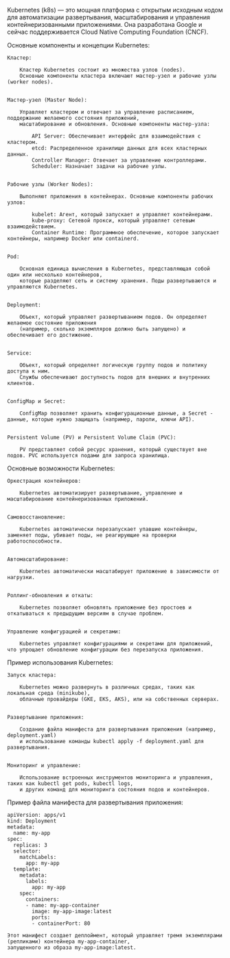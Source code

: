 Kubernetes (k8s) — это мощная платформа с открытым исходным кодом для автоматизации развертывания, масштабирования 
и управления контейнеризованными приложениями. Она разработана Google и сейчас поддерживается Cloud Native Computing Foundation (CNCF).


Основные компоненты и концепции Kubernetes:

    Кластер:
    
        Кластер Kubernetes состоит из множества узлов (nodes). 
        Основные компоненты кластера включают мастер-узел и рабочие узлы (worker nodes).


    Мастер-узел (Master Node):
    
        Управляет кластером и отвечает за управление расписанием, поддержание желаемого состояния приложений, 
        масштабирование и обновления. Основные компоненты мастер-узла:
            
            API Server: Обеспечивает интерфейс для взаимодействия с кластером.
            etcd: Распределенное хранилище данных для всех кластерных данных.
            Controller Manager: Отвечает за управление контроллерами.
            Scheduler: Назначает задачи на рабочие узлы.


    Рабочие узлы (Worker Nodes):

        Выполняют приложения в контейнерах. Основные компоненты рабочих узлов:

            kubelet: Агент, который запускает и управляет контейнерами.
            kube-proxy: Сетевой прокси, который управляет сетевым взаимодействием.
            Container Runtime: Программное обеспечение, которое запускает контейнеры, например Docker или containerd.


    Pod:

        Основная единица вычисления в Kubernetes, представляющая собой один или несколько контейнеров, 
        которые разделяют сеть и систему хранения. Поды развертываются и управляются Kubernetes.


    Deployment:

        Объект, который управляет развертыванием подов. Он определяет желаемое состояние приложения 
        (например, сколько экземпляров должно быть запущено) и обеспечивает его достижение.


    Service:

        Объект, который определяет логическую группу подов и политику доступа к ним. 
        Службы обеспечивают доступность подов для внешних и внутренних клиентов.


    ConfigMap и Secret:

        ConfigMap позволяет хранить конфигурационные данные, а Secret - данные, которые нужно защищать (например, пароли, ключи API).


    Persistent Volume (PV) и Persistent Volume Claim (PVC):
    
        PV представляет собой ресурс хранения, который существует вне подов. PVC используется подами для запроса хранилища.


Основные возможности Kubernetes:

    Оркестрация контейнеров:

        Kubernetes автоматизирует развертывание, управление и масштабирование контейнеризованных приложений.


    Самовосстановление:
    
        Kubernetes автоматически перезапускает упавшие контейнеры, заменяет поды, убивает поды, не реагирующие на проверки работоспособности.


    Автомасштабирование:
    
        Kubernetes автоматически масштабирует приложение в зависимости от нагрузки.

    
    Роллинг-обновления и откаты:
        
        Kubernetes позволяет обновлять приложение без простоев и откатываться к предыдущим версиям в случае проблем.


    Управление конфигурацией и секретами:
    
        Kubernetes управляет конфигурациями и секретами для приложений, что упрощает обновление конфигурации без перезапуска приложения.


Пример использования Kubernetes:

    Запуск кластера:
    
        Kubernetes можно развернуть в различных средах, таких как локальная среда (minikube), 
        облачные провайдеры (GKE, EKS, AKS), или на собственных серверах.


    Развертывание приложения:
    
        Создание файла манифеста для развертывания приложения (например, deployment.yaml) 
        и использование команды kubectl apply -f deployment.yaml для развертывания.


    Мониторинг и управление:

        Использование встроенных инструментов мониторинга и управления, таких как kubectl get pods, kubectl logs, 
        и других команд для мониторинга состояния подов и контейнеров.


Пример файла манифеста для развертывания приложения:
    
    apiVersion: apps/v1
    kind: Deployment
    metadata:
      name: my-app
    spec:
      replicas: 3
      selector:
        matchLabels:
          app: my-app
      template:
        metadata:
          labels:
            app: my-app
        spec:
          containers:
          - name: my-app-container
            image: my-app-image:latest
            ports:
            - containerPort: 80

    Этот манифест создает деплоймент, который управляет тремя экземплярами (репликами) контейнера my-app-container, 
    запущенного из образа my-app-image:latest.
    